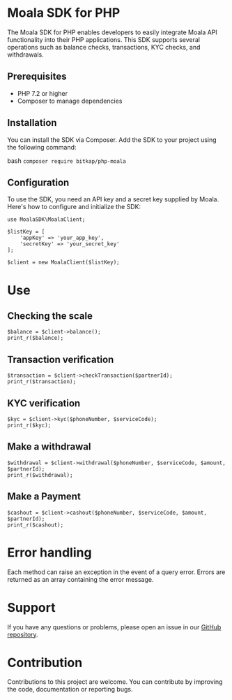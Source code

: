 # Moala SDK for PHP

The Moala SDK for PHP enables developers to easily integrate Moala API functionality into their PHP applications. This SDK supports several operations such as balance checks, transactions, KYC checks, and withdrawals.

## Prerequisites

- PHP 7.2 or higher
- Composer to manage dependencies

## Installation

You can install the SDK via Composer. Add the SDK to your project using the following command:

bash
```composer require bitkap/php-moala ```

## Configuration
To use the SDK, you need an API key and a secret key supplied by Moala. Here's how to configure and initialize the SDK:

```
use MoalaSDK\MoalaClient;

$listKey = [
    'appKey' => 'your_app_key',
    'secretKey' => 'your_secret_key'
];

$client = new MoalaClient($listKey);
```

# Use

## Checking the scale
```
$balance = $client->balance();
print_r($balance);
```

## Transaction verification
```
$transaction = $client->checkTransaction($partnerId);
print_r($transaction);
```

## KYC verification
```
$kyc = $client->kyc($phoneNumber, $serviceCode);
print_r($kyc);
```

## Make a withdrawal
```
$withdrawal = $client->withdrawal($phoneNumber, $serviceCode, $amount, $partnerId);
print_r($withdrawal);
```

## Make a Payment
```
$cashout = $client->cashout($phoneNumber, $serviceCode, $amount, $partnerId);
print_r($cashout);
```

# Error handling
Each method can raise an exception in the event of a query error. Errors are returned as an array containing the error message.

# Support
If you have any questions or problems, please open an issue in our [GitHub repository](https://github.com/username/repository).

# Contribution
Contributions to this project are welcome. You can contribute by improving the code, documentation or reporting bugs.
